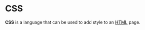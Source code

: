# CSS

**CSS** is a language that can be used to add style to an [HTML](/wiki/HTML) page.

            
            
            
            
            
           
            
            